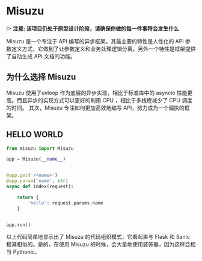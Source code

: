 # Misuzu
!> **注意: 该项目仍处于原型设计阶段，请确保你做的每一件事将会发生什么**

Misuzu 是一个专注于 API 编写的异步框架。其最主要的特性是人性化的 API 参数定义方式，它做到了让参数定义和业务处理逻辑分离。另外一个特性是框架提供了自动生成 API 文档的功能。

## 为什么选择 Misuzu
Misuzu 使用了uvloop 作为底层的异步实现，相比于标准库中的 asyncio 性能更高。而且异步的实现方式可以更好的利用 CPU ，相比于多线程减少了 CPU 调度的时间。
其次，Misuzu 专注如何更加高效地编写 API，努力成为一个偏执的框架。

## HELLO WORLD
```python
from misuzu import Misuzu

app = Misuzu(__name__)


@app.get('/<name>')
@app.param('name', str)
async def index(request):

    return {
        'hello': request.params.name
    }


app.run()

```

以上代码简单地显示出了 Misuzu 的代码组织模式，它看起来与 Flask 和 Sanic 极其相似的。是的，在使用 Misuzu 的时候，会大量地使用装饰器，因为这样会相当 Pythonic。